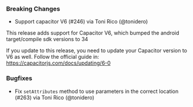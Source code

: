 ### Breaking Changes
* Support capacitor V6 (#246) via Toni Rico (@tonidero)

This release adds support for Capacitor V6, which bumped the android target/compile sdk versions to 34

If you update to this release, you need to update your Capacitor version to V6 as well. Follow the official guide in: https://capacitorjs.com/docs/updating/6-0

### Bugfixes
* Fix `setAttributes` method to use parameters in the correct location (#263) via Toni Rico (@tonidero)
